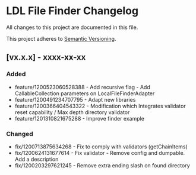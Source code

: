 # LDL File Finder Changelog

All changes to this project are documented in this file.

This project adheres to [Semantic Versioning](https://semver.org/spec/v2.0.0.html).

## [vx.x.x] - xxxx-xx-xx

### Added

- feature/1200523060528388 - Add recursive flag - Add CallableCollection parameters on LocalFileFinderAdapter 
- feature/1200491234707795 - Adapt new libraries
- feature/1200366404543322 - Modification which Integrates validator reset capability / Max depth directory validator
- feature/1201310821675288 - Improve finder example

### Changed

- fix/1200713875634268 - Fix to comply with validators (getChainItems)
- fix/1200624131677614 - Fix validator - Remove config and dumpable. Add a description
- fix/1200203297621245 - Remove extra ending slash on found directory

